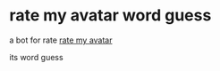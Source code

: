 # rate my avatar word guess
a bot for rate [rate my avatar](https://www.roblox.com/games/6708206173/Rate-My-Avatar)

its word guess
